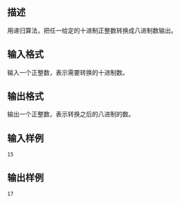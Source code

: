 ## 描述

用递归算法，把任一给定的十进制正整数转换成八进制数输出。

## 输入格式

输入一个正整数，表示需要转换的十进制数。

## 输出格式

输出一个正整数，表示转换之后的八进制的数。

## 输入样例

```plaintext
15
```

## 输出样例

```plaintext
17
```



 



 

